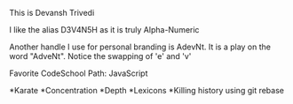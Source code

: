 This is Devansh Trivedi

I like the alias D3V4N5H as it is truly Alpha-Numeric

Another handle I use for personal branding is AdevNt. It is a play on the word "AdveNt".
Notice the swapping of 'e' and 'v'

Favorite CodeSchool Path: JavaScript


*Karate
*Concentration
*Depth
*Lexicons
*Killing history using git rebase